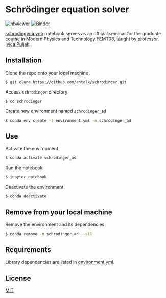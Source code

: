  # Schrödinger equation solver
 
[![nbviewer](https://raw.githubusercontent.com/jupyter/design/master/logos/Badges/nbviewer_badge.svg)](https://nbviewer.jupyter.org/github/antelk/schrodinger/blob/master/schrodinger.ipynb)
[![Binder](https://mybinder.org/badge_logo.svg)](https://mybinder.org/v2/gh/antelk/schrodinger/169a38fd40f80795b54db12aa441a9602215e681)

[schrodinger.ipynb](https://github.com/antelk/schrodinger/blob/master/schrodinger.ipynb) notebook serves as an official seminar for the graduate course in Modern Physics and Technology [FEMT08](https://nastava.fesb.unist.hr/nastava/predmeti/11624), taught by professor [Ivica Puljak](https://ivicapuljak.com/).

## Installation 

Clone the repo onto your local machine

```bash
$ git clone https://github.com/antelk/schrodinger.git
```

Access `schrodinger` directory

```bash
$ cd schrodinger
```

Create new environment named `schrodinger_ad`

```bash
$ conda env create -f environment.yml -n schrodinger_ad
```

## Use

Activate the environment

```bash
$ conda activate schrodinger_ad
```

Run the notebook

```bash
$ jupyter notebook
```

Deactivate the environment

```bash
$ conda deactivate
```

## Remove from your local machine

Remove the environment and its dependencies

```bash
$ conda remove -n schrodinger_ad --all
```

## Requirements

Library dependencies are listed in [environment.yml](https://github.com/antelk/schrodinger/environment.yml).

## License

[MIT](https://github.com/antelk/schrodinger/LICENSE)